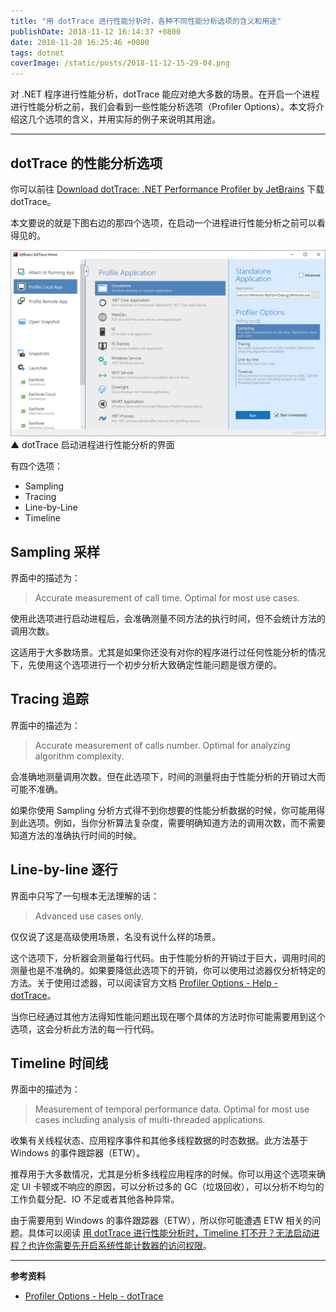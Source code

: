 ```yaml
---
title: "用 dotTrace 进行性能分析时，各种不同性能分析选项的含义和用途"
publishDate: 2018-11-12 16:14:37 +0800
date: 2018-11-28 16:25:46 +0800
tags: dotnet
coverImage: /static/posts/2018-11-12-15-29-04.png
---
```


对 .NET 程序进行性能分析，dotTrace 能应对绝大多数的场景。在开启一个进程进行性能分析之前，我们会看到一些性能分析选项（Profiler Options）。本文将介绍这几个选项的含义，并用实际的例子来说明其用途。

---

<div id="toc"></div>

## dotTrace 的性能分析选项

你可以前往 [Download dotTrace: .NET Performance Profiler by JetBrains](https://www.jetbrains.com/profiler/download/) 下载 dotTrace。

本文要说的就是下图右边的那四个选项，在启动一个进程进行性能分析之前可以看得见的。

![dotTrace 启动进程进行性能分析的界面](/static/posts/2018-11-12-15-29-04.png)  
▲ dotTrace 启动进程进行性能分析的界面

有四个选项：

- Sampling
- Tracing
- Line-by-Line
- Timeline

## Sampling 采样

界面中的描述为：

> Accurate measurement of call time. Optimal for most use cases.

使用此选项进行启动进程后，会准确测量不同方法的执行时间，但不会统计方法的调用次数。

这适用于大多数场景。尤其是如果你还没有对你的程序进行过任何性能分析的情况下，先使用这个选项进行一个初步分析大致确定性能问题是很方便的。

## Tracing 追踪

界面中的描述为：

> Accurate measurement of calls number. Optimal for analyzing algorithm complexity.

会准确地测量调用次数。但在此选项下，时间的测量将由于性能分析的开销过大而可能不准确。

如果你使用 Sampling 分析方式得不到你想要的性能分析数据的时候，你可能用得到此选项。例如，当你分析算法复杂度，需要明确知道方法的调用次数，而不需要知道方法的准确执行时间的时候。

## Line-by-line 逐行

界面中只写了一句根本无法理解的话：

> Advanced use cases only.

仅仅说了这是高级使用场景，名没有说什么样的场景。

这个选项下，分析器会测量每行代码。由于性能分析的开销过于巨大，调用时间的测量也是不准确的。如果要降低此选项下的开销，你可以使用过滤器仅分析特定的方法。关于使用过滤器，可以阅读官方文档 [Profiler Options - Help - dotTrace](https://www.jetbrains.com/help/profiler/Profiler_Options.html#filters)。

当你已经通过其他方法得知性能问题出现在哪个具体的方法时你可能需要用到这个选项，这会分析此方法的每一行代码。

## Timeline 时间线

界面中的描述为：

> Measurement of temporal performance data. Optimal for most use cases including analysis of multi-threaded applications.

收集有关线程状态、应用程序事件和其他多线程数据的时态数据。此方法基于 Windows 的事件跟踪器（ETW）。

推荐用于大多数情况，尤其是分析多线程应用程序的时候。你可以用这个选项来确定 UI 卡顿或不响应的原因，可以分析过多的 GC（垃圾回收），可以分析不均匀的工作负载分配、IO 不足或者其他各种异常。

由于需要用到 Windows 的事件跟踪器（ETW），所以你可能遭遇 ETW 相关的问题。具体可以阅读 [用 dotTrace 进行性能分析时，Timeline 打不开？无法启动进程？也许你需要先开启系统性能计数器的访问权限](/post/dottrace-timeline-not-working)。

---

**参考资料**

- [Profiler Options - Help - dotTrace](https://www.jetbrains.com/help/profiler/Profiler_Options.html)

